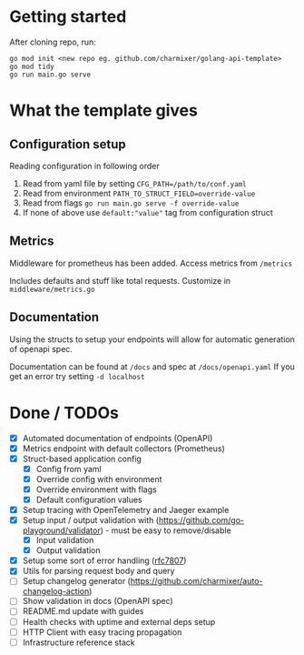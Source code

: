 # Getting started

After cloning repo, run:

```
go mod init <new repo eg. github.com/charmixer/golang-api-template>
go mod tidy
go run main.go serve
```

# What the template gives

## Configuration setup

Reading configuration in following order

1. Read from yaml file by setting `CFG_PATH=/path/to/conf.yaml`
2. Read from environment `PATH_TO_STRUCT_FIELD=override-value`
3. Read from flags `go run main.go serve -f override-value`
4. If none of above use `default:"value"` tag from configuration struct

## Metrics

Middleware for prometheus has been added. Access metrics from `/metrics`

Includes defaults and stuff like total requests. Customize in `middleware/metrics.go`

## Documentation

Using the structs to setup your endpoints will allow for automatic generation of openapi spec.

Documentation can be found at `/docs` and spec at `/docs/openapi.yaml`
If you get an error try setting `-d localhost`

# Done / TODOs

- [x] Automated documentation of endpoints (OpenAPI)
- [x] Metrics endpoint with default collectors (Prometheus)
- [x] Struct-based application config
  - [x] Config from yaml
  - [x] Override config with environment
  - [x] Override environment with flags
  - [x] Default configuration values
- [x] Setup tracing with OpenTelemetry and Jaeger example
- [x] Setup input / output validation with (https://github.com/go-playground/validator) - must be easy to remove/disable
  - [x] Input validation
  - [x] Output validation
- [x] Setup some sort of error handling ([rfc7807](https://datatracker.ietf.org/doc/html/rfc7807))
- [x] Utils for parsing request body and query
- [ ] Setup changelog generator (https://github.com/charmixer/auto-changelog-action)
- [ ] Show validation in docs (OpenAPI spec)
- [ ] README.md update with guides
- [ ] Health checks with uptime and external deps setup
- [ ] HTTP Client with easy tracing propagation
- [ ] Infrastructure reference stack
